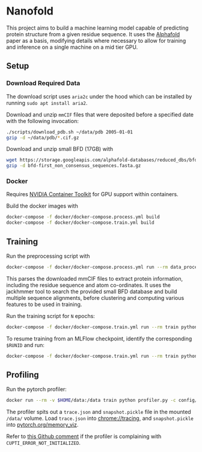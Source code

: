 # Nanofold
This project aims to build a machine learning model capable of predicting protein structure from
a given residue sequence. It uses the [Alphafold](https://www.nature.com/articles/s41586-021-03819-2)
paper as a basis, modifying details where necessary to allow for training and inference on a single
machine on a mid tier GPU.

## Setup
### Download Required Data
The download script uses `aria2c` under the hood which can be installed by running `sudo apt install aria2`.

Download and unzip `mmCIF` files that were deposited before a specified date with the following invocation:
```bash
./scripts/download_pdb.sh ~/data/pdb 2005-01-01
gzip -d ~/data/pdb/*.cif.gz
```

Download and unzip small BFD (17GB) with
```bash
wget https://storage.googleapis.com/alphafold-databases/reduced_dbs/bfd-first_non_consensus_sequences.fasta.gz
gzip -d bfd-first_non_consensus_sequences.fasta.gz
```

### Docker
Requires [NVIDIA Container Toolkit](https://docs.nvidia.com/datacenter/cloud-native/container-toolkit/latest/install-guide.html)
for GPU support within containers.

Build the docker images with
```bash
docker-compose -f docker/docker-compose.process.yml build
docker-compose -f docker/docker-compose.train.yml build
```

## Training
Run the preprocessing script with
```bash
docker-compose -f docker/docker-compose.process.yml run --rm data_processing python preprocess.py -m /data/pdb/ -o /preprocess/ --small_bfd /data/bfd-first_non_consensus_sequences.fasta
```
This parses the downloaded mmCIF files to extract protein information, including the residue sequence and atom co-ordinates.
It uses the jackhmmer tool to search the provided small BFD database and build multiple sequence alignments, before clustering
and computing various features to be used in training.

Run the training script for `N` epochs:
```bash
docker-compose -f docker/docker-compose.train.yml run --rm train python train.py -c config/config.json -i /preprocess/features.arrow --mlflow --max-epoch $N
```

To resume training from an MLFlow checkpoint, identify the corresponding `$RUNID` and run:
```bash
docker-compose -f docker/docker-compose.train.yml run --rm train python train.py -r $RUNID -i /preprocess/features.arrow --mlflow --max-epoch $N
```

## Profiling
Run the pytorch profiler:
```bash
docker run --rm -v $HOME/data:/data train python profiler.py -c config/config.json -i /preprocess/features.arrow --mode time --mode memory
```
The profiler spits out a `trace.json` and `snapshot.pickle` file in the mounted `/data/` volume.
Load `trace.json` into [chrome://tracing](chrome://tracing/), and `snapshot.pickle` into [pytorch.org/memory_viz](https://pytorch.org/memory_viz).

Refer to [this Github comment](https://github.com/pytorch/pytorch/issues/99615#issuecomment-1827386273) if the profiler is complaining with `CUPTI_ERROR_NOT_INITIALIZED`.
